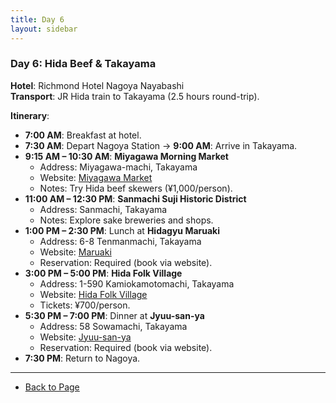 ```yaml
---
title: Day 6
layout: sidebar
---
```

### **Day 6: Hida Beef & Takayama**  
**Hotel**: Richmond Hotel Nagoya Nayabashi  
**Transport**: JR Hida train to Takayama (2.5 hours round-trip).  

**Itinerary**:  
- **7:00 AM**: Breakfast at hotel.  
- **7:30 AM**: Depart Nagoya Station → **9:00 AM**: Arrive in Takayama.  
- **9:15 AM – 10:30 AM**: **Miyagawa Morning Market**  
  - Address: Miyagawa-machi, Takayama  
  - Website: [Miyagawa Market](https://www.hida.jp/english/)  
  - Notes: Try Hida beef skewers (¥1,000/person).  
- **11:00 AM – 12:30 PM**: **Sanmachi Suji Historic District**  
  - Address: Sanmachi, Takayama  
  - Notes: Explore sake breweries and shops.  
- **1:00 PM – 2:30 PM**: Lunch at **Hidagyu Maruaki**  
  - Address: 6-8 Tenmanmachi, Takayama  
  - Website: [Maruaki](https://hidagyu-maruaki.com/en/)  
  - Reservation: Required (book via website).  
- **3:00 PM – 5:00 PM**: **Hida Folk Village**  
  - Address: 1-590 Kamiokamotomachi, Takayama  
  - Website: [Hida Folk Village](https://www.hidanosato.co.jp/english/)  
  - Tickets: ¥700/person.  
- **5:30 PM – 7:00 PM**: Dinner at **Jyuu-san-ya**  
  - Address: 58 Sowamachi, Takayama  
  - Website: [Jyuu-san-ya](https://www.jyuu-sanya.com/)  
  - Reservation: Required (book via website).  
- **7:30 PM**: Return to Nagoya.  

---
- [Back to Page](https://inducedcandle172.github.io/inducedcandle172)  